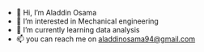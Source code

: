 - 👋 Hi, I’m Aladdin Osama  
- 👀 I’m interested in Mechanical engineering
- 🌱 I’m currently learning data analysis
- 📫 you can reach me on aladdinosama94@gmail.com

<!---
Aladdinosama/Aladdinosama is a ✨ special ✨ repository because its `README.md` (this file) appears on your GitHub profile.
You can click the Preview link to take a look at your changes.
--->
